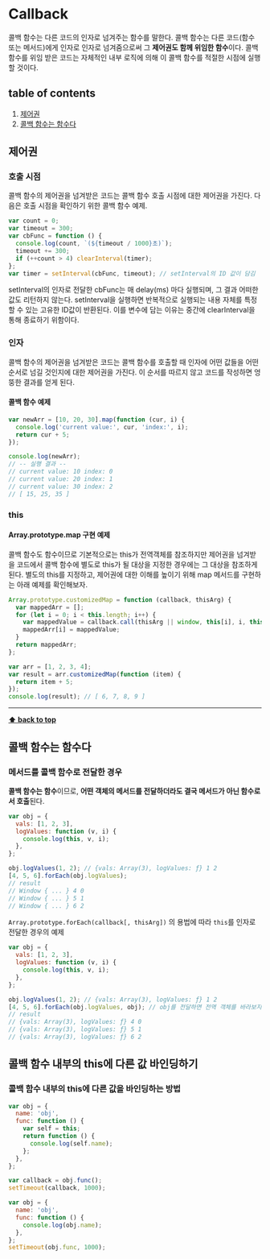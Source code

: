 # Callback

콜백 함수는 다른 코드의 인자로 넘겨주는 함수를 말한다. 콜백 함수는 다른 코드(함수 또는 메서드)에게 인자로 인자로 넘겨줌으로써 그 **제어권도 함께 위임한 함수**이다. 콜백 함수를 위임 받은 코드는 자체적인 내부 로직에 의해 이 콜백 함수를 적절한 시점에 실행할 것이다.


## table of contents
1. [제어권](#제어권)
2. [콜백 함수는 함수다](#콜백-함수는-함수다)



## 제어권

### 호출 시점

콜백 함수의 제어권을 넘겨받은 코드는 콜백 함수 호출 시점에 대한 제어권을 가진다. 다음은 호출 시점을 확인하기 위한 콜백 함수 예제.

```javascript
var count = 0;
var timeout = 300;
var cbFunc = function () {
  console.log(count, `(${timeout / 1000}초)`);
  timeout += 300;
  if (++count > 4) clearInterval(timer);
};
var timer = setInterval(cbFunc, timeout); // setInterval의 ID 값이 담김
```

setInterval의 인자로 전달한 cbFunc는 매 delay(ms) 마다 실행되며, 그 결과 어떠한 값도 리턴하지 않는다. setInterval을 실행하면 반복적으로 실행되는 내용 자체를 특정할 수 있는 고유한 ID값이 반환된다. 이를 변수에 담는 이유는 중간에 clearInterval을 통해 종료하기 위함이다. 

### 인자

콜백 함수의 제어권을 넘겨받은 코드는 콜백 함수를 호출할 때 인자에 어떤 값들을 어떤 순서로 넘길 것인지에 대한 제어권을 가진다. 이 순서를 따르지 않고 코드를 작성하면 엉뚱한 결과를 얻게 된다. 

#### 콜백 함수 예제

```javascript
var newArr = [10, 20, 30].map(function (cur, i) {
  console.log('current value:', cur, 'index:', i);
  return cur + 5;
});

console.log(newArr);
// -- 실행 결과 --
// current value: 10 index: 0
// current value: 20 index: 1
// current value: 30 index: 2
// [ 15, 25, 35 ]
```

### this

#### Array.prototype.map 구현 예제

콜백 함수도 함수이므로 기본적으로는 this가 전역객체를 참조하지만 제어권을 넘겨받을 코드에서 콜백 함수에 별도로 this가 될 대상을 지정한 경우에는 그 대상을 참조하게 된다. 별도의 this를 지정하고, 제어권에 대한 이해를 높이기 위해 map 메서드를 구현하는 아래 예제를 확인해보자.

```javascript
Array.prototype.customizedMap = function (callback, thisArg) {
  var mappedArr = [];
  for (let i = 0; i < this.length; i++) {
    var mappedValue = callback.call(thisArg || window, this[i], i, this);
    mappedArr[i] = mappedValue;
  }
  return mappedArr;
};

var arr = [1, 2, 3, 4];
var result = arr.customizedMap(function (item) {
  return item + 5;
});
console.log(result); // [ 6, 7, 8, 9 ]
```

---

**[⬆ back to top](#table-of-contents)**



## 콜백 함수는 함수다

### 메서드를 콜백 함수로 전달한 경우

**콜백 함수는 함수**이므로, **어떤 객체의 메서드를 전달하더라도 결국 메서드가 아닌 함수로서 호출**된다. 

```javascript
var obj = {
  vals: [1, 2, 3],
  logValues: function (v, i) {
    console.log(this, v, i);
  },
};

obj.logValues(1, 2); // {vals: Array(3), logValues: ƒ} 1 2
[4, 5, 6].forEach(obj.logValues);
// result 
// Window { ... } 4 0
// Window { ... } 5 1
// Window { ... } 6 2
```

`Array.prototype.forEach(callback[, thisArg])` 의 용법에 따라 `this`를 인자로 전달한 경우의 예제

```javascript
var obj = {
  vals: [1, 2, 3],
  logValues: function (v, i) {
    console.log(this, v, i);
  },
};

obj.logValues(1, 2); // {vals: Array(3), logValues: ƒ} 1 2
[4, 5, 6].forEach(obj.logValues, obj); // obj를 전달하면 전역 객체를 바라보지 않음
// result
// {vals: Array(3), logValues: ƒ} 4 0
// {vals: Array(3), logValues: ƒ} 5 1
// {vals: Array(3), logValues: ƒ} 6 2
```



## 콜백 함수 내부의 this에 다른 값 바인딩하기

### 콜백 함수 내부의 this에 다른 값을 바인딩하는 방법

```javascript
var obj = {
  name: 'obj',
  func: function () {
    var self = this;
    return function () {
      console.log(self.name);
    };
  },
};

var callback = obj.func();
setTimeout(callback, 1000);
```

```javascript
var obj = {
  name: 'obj',
  func: function () {
    console.log(obj.name);
  },
};
setTimeout(obj.func, 1000);
```

















